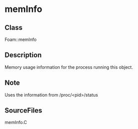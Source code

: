 # memInfo 
## Class
Foam::memInfo

## Description
Memory usage information for the process running this object.

## Note
Uses the information from /proc/\<pid\>/status

## SourceFiles
memInfo.C

